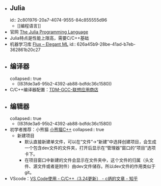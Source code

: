 - ## Julia
  id:: 2c801976-20a7-4074-9555-84c855555d96
	- [[编程语言]]
- 官网 [The Julia Programming Language](https://julialang.org/)
- Julia特点是性能上限高，需要C/C++基础
- 机器学习库 [Flux – Elegant ML](https://fluxml.ai/)
  id:: 626a45b9-28be-41ad-b7eb-362861b20c27
- ## 编译器
  collapsed:: true
	- ((63fde3a6-95b2-4392-ab88-bdfdc36c1580))
- C/C++编译器配置：[TDM-GCC-联想应用商店](https://lestore.lenovo.com/detail/L101412)
- ## 编辑器
  collapsed:: true
	- ((63fde3a6-95b2-4392-ab88-bdfdc36c1580))
- 初学者推荐：小熊猫 [小熊猫C++](https://royqh1979.gitee.io/redpandacpp/)
  collapsed:: true
	- 新建项目
		- 默认直接新建单文件，可以在“文件”->“新建”中选择创建项目，会生成一个包含dev文件的文件夹，打开后显示在“管理器”窗口的“项目”选项卡下。
		- 在项目窗口中新建的文件会显示在文件夹中，这个文件的归属（头文件、源文件或者是附件）由dev文件储存。所以dev文件的作用类似于git。
- VScode：[VS Code使用 - C/C++（3.24更新） - c炳的文章 - 知乎](https://zhuanlan.zhihu.com/p/442865609)